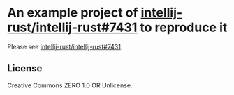 # An example project of [intellij-rust/intellij-rust#7431] to reproduce it

Please see [intellij-rust/intellij-rust#7431].

## License
Creative Commons ZERO 1.0 OR Unlicense.

[intellij-rust/intellij-rust#7431]: https://github.com/intellij-rust/intellij-rust/issues/7431
